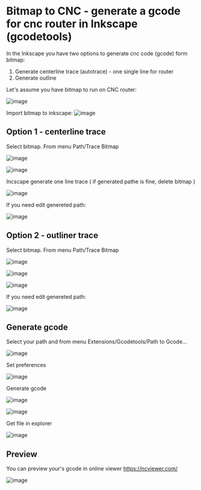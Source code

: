 # Bitmap to CNC - generate a gcode for cnc router in Inkscape (gcodetools)

In the Inkscape you have two options to generate cnc code (gcode) form bitmap:
1) Generate centerline trace (autotrace) - one single line for router
2) Generate outline 

Let's assume you have bitmap to run on CNC router:

![image](https://user-images.githubusercontent.com/54003204/176988302-4b01b540-366d-488d-9276-a80007bfd6f3.png)

Import bitmap to inkscape:
![image](https://user-images.githubusercontent.com/54003204/176988417-1a30752e-afaa-4005-b1f3-7289802db6aa.png)


## Option 1 - centerline trace

Select bitmap. From menu Path/Trace Bitmap

![image](https://user-images.githubusercontent.com/54003204/176988443-f55309a7-3c8e-47fa-b2c3-b214c8ab33e3.png)

![image](https://user-images.githubusercontent.com/54003204/176988486-706df445-4b6e-49de-a3db-1742ead8a2b1.png)

Incscape generate one line trace ( if generated pathe is fine, delete bitmap )

![image](https://user-images.githubusercontent.com/54003204/176988561-9dcb1f2a-872f-4235-9756-83995f825365.png)

If you need edit genereted path:

![image](https://user-images.githubusercontent.com/54003204/176988656-051c0379-16d9-4bb2-b7ad-54931a309270.png)


## Option 2 - outliner trace

Select bitmap. From menu Path/Trace Bitmap

![image](https://user-images.githubusercontent.com/54003204/176988443-f55309a7-3c8e-47fa-b2c3-b214c8ab33e3.png)

![image](https://user-images.githubusercontent.com/54003204/176989152-59e9f035-99ce-46d5-aac4-6cf7ca7fa16e.png)

![image](https://user-images.githubusercontent.com/54003204/176989180-219339a5-f120-47a7-9df5-b016adc53ca6.png)

If you need edit genereted path:

![image](https://user-images.githubusercontent.com/54003204/176989195-534be0b1-0ae9-461e-becb-7bbb0e77d9dc.png)


## Generate gcode

Select your path and from menu Extensions/Gcodetools/Path to Gcode...

![image](https://user-images.githubusercontent.com/54003204/176989280-7ceb78ce-06b7-41b6-8759-3714fb905900.png)

Set preferences

![image](https://user-images.githubusercontent.com/54003204/176989309-62401b4a-8df8-4381-a2d0-ef67e5463591.png)

Generate gcode

![image](https://user-images.githubusercontent.com/54003204/176989327-6e3ebac1-7ca1-4652-8f21-8dce95118057.png)

![image](https://user-images.githubusercontent.com/54003204/176989341-75dd607b-1d00-47fa-9aec-0d923a3201c2.png)

Get file in explorer

![image](https://user-images.githubusercontent.com/54003204/176989390-521fd0fb-7718-4069-b7d2-8d4381e7adbc.png)


## Preview
You can preview your's gcode in online viewer  https://ncviewer.com/ 

![image](https://user-images.githubusercontent.com/54003204/176989451-4bea763b-7641-42cb-b096-39d21d1af377.png)



